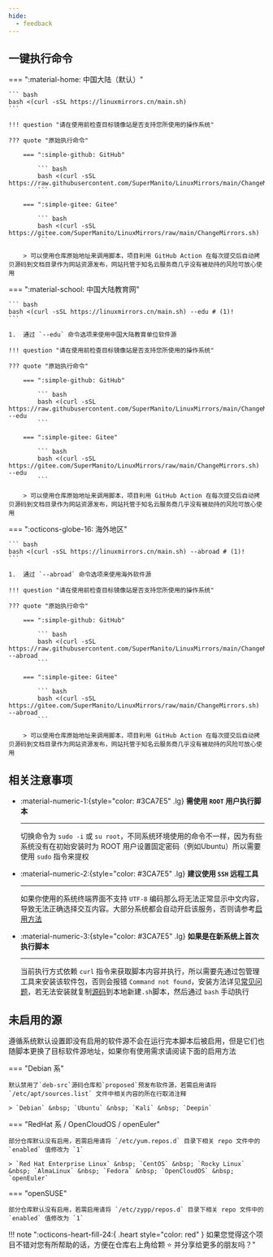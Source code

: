 ```yaml
---
hide:
  - feedback
---
```


## 一键执行命令

=== ":material-home: 中国大陆（默认）"

    ``` bash
    bash <(curl -sSL https://linuxmirrors.cn/main.sh)
    ```

    !!! question "请在使用前检查目标镜像站是否支持您所使用的操作系统"

    ??? quote "原始执行命令"

        === ":simple-github: GitHub"

            ``` bash
            bash <(curl -sSL https://raw.githubusercontent.com/SuperManito/LinuxMirrors/main/ChangeMirrors.sh)
            ```

        === ":simple-gitee: Gitee"

            ``` bash
            bash <(curl -sSL https://gitee.com/SuperManito/LinuxMirrors/raw/main/ChangeMirrors.sh)
            ```

        > 可以使用仓库原始地址来调用脚本，项目利用 GitHub Action 在每次提交后自动拷贝源码到文档目录作为网站资源发布，网站托管于知名云服务商几乎没有被劫持的风险可放心使用

=== ":material-school: 中国大陆教育网"

    ``` bash
    bash <(curl -sSL https://linuxmirrors.cn/main.sh) --edu # (1)!
    ```

    1.  通过 `--edu` 命令选项来使用中国大陆教育单位软件源

    !!! question "请在使用前检查目标镜像站是否支持您所使用的操作系统"

    ??? quote "原始执行命令"

        === ":simple-github: GitHub"

            ``` bash
            bash <(curl -sSL https://raw.githubusercontent.com/SuperManito/LinuxMirrors/main/ChangeMirrors.sh) --edu
            ```

        === ":simple-gitee: Gitee"

            ``` bash
            bash <(curl -sSL https://gitee.com/SuperManito/LinuxMirrors/raw/main/ChangeMirrors.sh) --edu
            ```

        > 可以使用仓库原始地址来调用脚本，项目利用 GitHub Action 在每次提交后自动拷贝源码到文档目录作为网站资源发布，网站托管于知名云服务商几乎没有被劫持的风险可放心使用

=== ":octicons-globe-16: 海外地区"

    ``` bash
    bash <(curl -sSL https://linuxmirrors.cn/main.sh) --abroad # (1)!
    ```

    1.  通过 `--abroad` 命令选项来使用海外软件源

    !!! question "请在使用前检查目标镜像站是否支持您所使用的操作系统"

    ??? quote "原始执行命令"

        === ":simple-github: GitHub"

            ``` bash
            bash <(curl -sSL https://raw.githubusercontent.com/SuperManito/LinuxMirrors/main/ChangeMirrors.sh) --abroad
            ```

        === ":simple-gitee: Gitee"

            ``` bash
            bash <(curl -sSL https://gitee.com/SuperManito/LinuxMirrors/raw/main/ChangeMirrors.sh) --abroad
            ```

        > 可以使用仓库原始地址来调用脚本，项目利用 GitHub Action 在每次提交后自动拷贝源码到文档目录作为网站资源发布，网站托管于知名云服务商几乎没有被劫持的风险可放心使用

## 相关注意事项

<div class="grid cards" markdown>

-   :material-numeric-1:{style="color: #3CA7E5" .lg} __需使用 `ROOT` 用户执行脚本__

    ---

    切换命令为 `sudo -i` 或 `su root`，不同系统环境使用的命令不一样，因为有些系统没有在初始安装时为 ROOT 用户设置固定密码（例如Ubuntu）所以需要使用 `sudo` 指令来提权

-   :material-numeric-2:{style="color: #3CA7E5" .lg} __建议使用 `SSH` 远程工具__

    ---

    如果你使用的系统终端界面不支持 `UTF-8` 编码那么将无法正常显示中文内容，导致无法正确选择交互内容。大部分系统都会自动开启该服务，否则请参考[启用方法](help.md#%E5%85%B3%E4%BA%8E%E5%BC%80%E5%90%AF-ssh-%E8%BF%9C%E7%A8%8B%E7%99%BB%E5%BD%95%E7%9A%84%E6%96%B9%E6%B3%95)

-   :material-numeric-3:{style="color: #3CA7E5" .lg} __如果是在新系统上首次执行脚本__

    ---

    当前执行方式依赖 `curl` 指令来获取脚本内容并执行，所以需要先通过包管理工具来安装该软件包，否则会报错 `Command not found`，安装方法详见[常见问题](help.md#%E5%85%B3%E4%BA%8E%E6%8A%A5%E9%94%99-command-not-found)，若无法安装就复制[源码](https://gitee.com/SuperManito/LinuxMirrors/raw/main/ChangeMirrors.sh)到本地新建`.sh`脚本，然后通过 `bash` 手动执行

</div>

## 未启用的源

遵循系统默认设置即没有启用的软件源不会在运行完本脚本后被启用，但是它们也随脚本更换了目标软件源地址，如果你有使用需求请阅读下面的启用方法

=== "Debian 系"

    默认禁用了`deb-src`源码仓库和`proposed`预发布软件源，若需启用请将 `/etc/apt/sources.list` 文件中相关内容的所在行取消注释

    > `Debian` &nbsp; `Ubuntu` &nbsp; `Kali` &nbsp; `Deepin`

=== "RedHat 系 / OpenCloudOS / openEuler"

    部分仓库默认没有启用，若需启用请将 `/etc/yum.repos.d` 目录下相关 repo 文件中的 `enabled` 值修改为 `1`

    > `Red Hat Enterprise Linux` &nbsp; `CentOS` &nbsp; `Rocky Linux` &nbsp; `AlmaLinux` &nbsp; `Fedora` &nbsp; `OpenCloudOS` &nbsp; `openEuler`

=== "openSUSE"

    部分仓库默认没有启用，若需启用请将 `/etc/zypp/repos.d` 目录下相关 repo 文件中的 `enabled` 值修改为 `1`


!!! note ":octicons-heart-fill-24:{ .heart style="color: red" } 如果您觉得这个项目不错对您有所帮助的话，方便在仓库右上角给颗 ⭐ 并分享给更多的朋友吗？"
